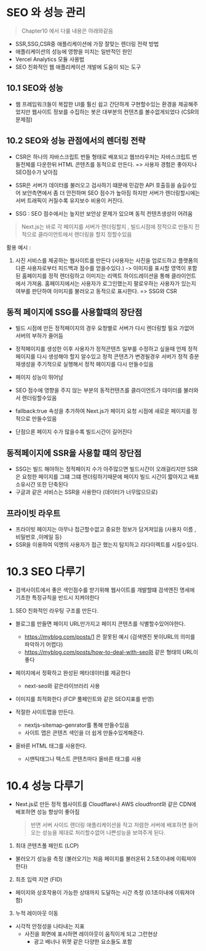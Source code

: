 # SEO 와 성능 관리

> Chapter10 에서 다룰 내용은 아래와같음

- SSR,SSG,CSR중 애플리케이션에 가장 잘맞는 렌더링 전략 방법
- 애플리케이션의 성능에 영향을 미치는 일반적인 원인
- Vercel Analytics 모듈 사용법
- SEO 친화적인 웹 애플리케이션 개발에 도움이 되는 도구

## 10.1 SEO와 성능

- 웹 프레임워크들이 복잡한 UI를 훨신 쉽고 간단하게 구현할수있는 환경을 제공해주었지만 웹사이트 정보를 수집하는 봇은 대부분의 컨텐츠를 볼수없게되었다 (CSR의 문제점)

## 10.2 SEO와 성능 관점에서의 렌더링 전략

- CSR은 하나의 자바스크립트 번들 형태로 배포되고 웹브라우저는 자바스크립트 번들전체를 다운한뒤 HTML 콘텐츠를 동적으로 만든다. => 사용자 경험은 좋아지나 SEO점수가 낮아짐

- SSR은 서버가 데이터를 불러오고 검사하기 떄문에 민감한 API 호출등을 숨길수있어 보안측면에서 좀 더 안전하며 SEO 점수가 높아짐 하지만 서버가 렌더링할시에는 서버 트래픽이 커질수록 유지보수 비용이 커진다.

- SSG : SEO 점수에서는 높지만 보안상 문제가 있으며 동적 컨텐츠생성이 어려움

> Next.js는 바로 각 페이지를 서버가 렌더링할지 , 빌드시점에 정적으로 만들지 전적으로 클라이언트에서 렌더링을 할지 정할수있음

활용 예시 :

1. 사진 서비스를 제공하는 웹사이트를 만든다 (사용자는 사진을 업로드하고 플랫폼의 다른 사용자로부터 피드백과 점수를 얻을수있다.)
   -> 이미지를 표시할 영역이 포함된 홈페이지를 정적 렌더링하고 이미지는 리액트 하이드레이션을 통해 클라이언트에서 가져옴. 홈페이지에서는 사용자가 로그인했는지 팔로우하는 사용자가 있는지 여부를 판단하여 이미지를 불러오고 동적으로 표시한다.
   => SSG와 CSR

## 동적 페이지에 SSG를 사용할떄의 장단점

- 빌드 시점에 만든 정적페이지의 경우 요청별로 서버가 다시 렌더링할 필요 가없어 서버의 부하가 줄어듬
- 정적페이지를 생성한 이후 사용자가 정적콘텐츠 일부를 수정하고 싶을때 언제 정적페이지를 다시 생성해야 할지 알수있고 정적 콘텐츠가 변경될경우 서버가 정적 증분 재생성을 주기적으로 실행해서 정적 페이지를 다시 만들수있음

- 페이지 성능이 뛰어남

- SEO 점수에 영향을 주지 않는 부분의 동적컨텐츠를 클라이언트가 데이터를 불러와서 렌더링할수있음

- fallback:true 속성을 추가하여 Next.js가 페이지 요청 시점에 새로운 페이지를 정적으로 만들수있음

- 단점으론 페이지 수가 많을수록 빌드시간이 길어진다

## 동적페이지에 SSR을 사용할 떄의 장단점

- SSG는 빌드 해야하는 정적페이지 수가 아주많으면 빌드시간이 오래걸리지만 SSR은 요청한 페이지를 그떄 그떄 렌더링하기때문에 페이지 빌드 시간이 짧아지고 배포 소유시간 또한 단축된다
- 구글과 같은 서비스는 SSR을 사용한다 (데이터가 너무많으므로)

## 프라이빗 라우트

- 프라이빗 페이지는 아무나 접근할수없고 중요한 정보가 담겨져있음 (사용자 이름 , 비밀번호 ,이메일 등)
- SSR을 이용하여 익명의 사용자가 접근 했는지 탐지하고 리다이렉트를 시킬수있다.

# 10.3 SEO 다루기

- 검색사이트에서 좋은 색인점수를 받기위해 웹사이트를 개발할떄 검색엔진 명세에 기초한 특정규칙을 반드시 지켜야한다

1. SEO 친화적인 라우팅 구조를 만든다.

- 블로그를 만들면 페이지 URL만가지고 페이지 콘텐츠를 식별할수있어야한다.

  - https://myblog.com/posts/1 은 잘못된 예시 (검색엔진 봇이URL의 의미를 파악하기 어렵다)
  - https://myblog.com/posts/how-to-deal-with-seo와 같은 형태의 URL이 좋다

- 페이지에서 정확하고 완성된 메타데이터를 제공한다

  - next-seo와 같은라이브러리 사용

- 이미지를 최적화한다 (FCP 풀페인트와 같은 SEO지표를 반영)

- 적절한 사이트맵을 만든다.

  - nextjs-sitemap-genrator를 통해 만들수있음
  - 사이트 맵은 콘텐츠 색인을 더 쉽게 만들수있게해준다.

- 올바른 HTML 태그를 사용한다.
  - 시맨틱태그나 텍스트 콘텐츠마다 올바른 태그를 사용

# 10.4 성능 다루기

- Next.js로 만든 정적 웹사이트를 Cloudflare나 AWS cloudfront와 같은 CDN에 배포하면 성능 향상이 좋아짐
  > 반면 서버 사이드 렌더링 애플리케이션을 작고 저렴한 서버에 배포하면 들어오는 성능을 제대로 처리할수없어 나쁜성능을 보여주게 된다.

1. 최대 콘텐츠풀 페인트 (LCP)

- 불러오기 성능을 측정 (불러오기는 처음 페이지를 불러온뒤 2.5초이내에 이뤄져야한다)

2. 최초 입력 지연 (FID)

- 페이지와 상호작용이 가능한 상태까지 도달하는 시간 측정 (0.1초이내에 이뤄져야함)

3. 누적 레이아웃 이동

- 시각적 안정성을 나타내는 지표
  - 사진을 화면에 표시하면 레이아웃이 움직이게 되고 그런현상
    - 광고 배너나 위젯 같은 다양한 요소들도 포함
